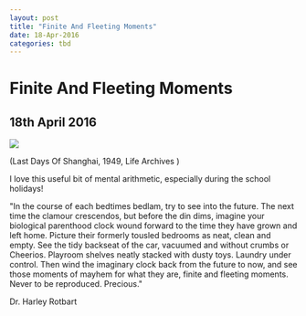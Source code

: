 ```yaml
---
layout: post
title: "Finite And Fleeting Moments"
date: 18-Apr-2016
categories: tbd
---
```


# Finite And Fleeting Moments

## 18th April 2016

<img class="photo-horiz" src="http://www.gstatic.com/hostedimg/e6226cda9ce68569_landing" />

(Last Days Of Shanghai,   1949,   Life Archives )

I love this useful bit of mental arithmetic,   especially during the school holidays!

"In the course of each bedtimes bedlam, try to see into the future. The next time the clamour crescendos, but before the din dims, imagine your biological parenthood clock wound forward to the time they have grown and left home. Picture their formerly tousled bedrooms as neat, clean and empty. See the tidy backseat of the car, vacuumed and without crumbs or Cheerios. Playroom shelves neatly stacked with dusty toys. Laundry under control. Then wind the imaginary clock back from the future to now, and see those moments of mayhem for what they are, finite and fleeting moments. Never to be reproduced. Precious."

Dr. Harley Rotbart
